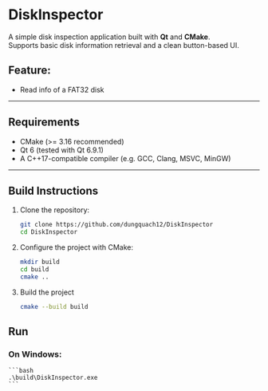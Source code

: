 # DiskInspector

A simple disk inspection application built with **Qt** and **CMake**.  
Supports basic disk information retrieval and a clean button-based UI.

## Feature:
- Read info of a FAT32 disk
---

## Requirements
- CMake (>= 3.16 recommended)
- Qt 6 (tested with Qt 6.9.1)
- A C++17-compatible compiler (e.g. GCC, Clang, MSVC, MinGW)

---

## Build Instructions

1. Clone the repository:
   ```bash
   git clone https://github.com/dungquach12/DiskInspector
   cd DiskInspector
   ```

2. Configure the project with CMake:
   ```bash
   mkdir build
   cd build
   cmake ..
   ```

3. Build the project
   ```bash
   cmake --build build
   ```

## Run
### On Windows:

    ```bash
    .\build\DiskInspector.exe
    ```
